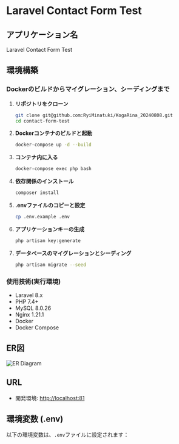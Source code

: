 # Laravel Contact Form Test

## アプリケーション名
Laravel Contact Form Test

## 環境構築
### Dockerのビルドからマイグレーション、シーディングまで

1. **リポジトリをクローン**
    ```bash
    git clone git@github.com:RyiMinatuki/KogaRina_20240808.git
    cd contact-form-test
    ```

2. **Dockerコンテナのビルドと起動**
    ```bash
    docker-compose up -d --build
    ```

3. **コンテナ内に入る**
    ```bash
    docker-compose exec php bash
    ```

4. **依存関係のインストール**
    ```bash
    composer install
    ```

5. **.envファイルのコピーと設定**
    ```bash
    cp .env.example .env
    ```

6. **アプリケーションキーの生成**
    ```bash
    php artisan key:generate
    ```

7. **データベースのマイグレーションとシーディング**
    ```bash
    php artisan migrate --seed
    ```

### 使用技術(実行環境)
- Laravel 8.x
- PHP 7.4+
- MySQL 8.0.26
- Nginx 1.21.1
- Docker
- Docker Compose

## ER図
![ER Diagram](path/to/er-diagram.png)

## URL
- 開発環境: [http://localhost:81](http://localhost:81)

## 環境変数 (.env)
以下の環境変数は、`.env`ファイルに設定されます：

